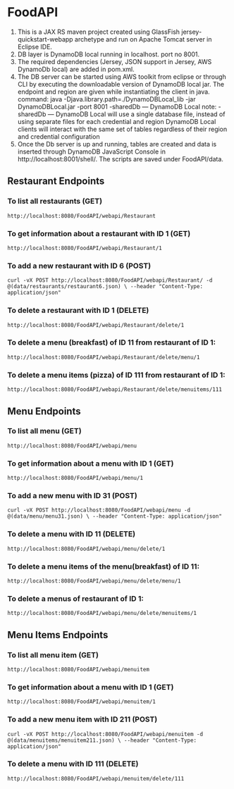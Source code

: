 # FoodAPI

1.	This is a JAX RS maven project created using GlassFish jersey-quickstart-webapp archetype and run on Apache Tomcat server in Eclipse IDE.
2. DB layer is DynamoDB local running in localhost. port no 8001.
3. The required dependencies (Jersey, JSON support in Jersey, AWS DynamoDb local) are added in pom.xml. 
4. The DB server can be started using AWS toolkit from eclipse or through CLI by executing the downloadable version of DynamoDB local jar. The endpoint and region are given while instantiating the client in java.
	command: java -Djava.library.path=./DynamoDBLocal_lib -jar DynamoDBLocal.jar -port 8001 -sharedDb — DynamoDB Local
	note: -sharedDb — DynamoDB Local will use a single database file, instead of using separate files for each credential and region
	DynamoDB Local clients will interact with the same set of tables regardless of their region and credential configuration
5.  Once the Db server is up and running, tables are created and data is inserted through DynamoDB JavaScript Console in http://localhost:8001/shell/. The scripts are saved under FoodAPI/data.
## Restaurant Endpoints

### To list all restaurants (GET)
`http://localhost:8080/FoodAPI/webapi/Restaurant`

### To get information about a restaurant with ID 1 (GET)
`http://localhost:8080/FoodAPI/webapi/Restaurant/1`

### To add a new restaurant with ID 6 (POST)
`curl -vX POST http://localhost:8080/FoodAPI/webapi/Restaurant/ -d @(data/restaurants/restaurant6.json) \ --header "Content-Type: application/json"`

### To delete a restaurant with ID 1 (DELETE)
`http://localhost:8080/FoodAPI/webapi/Restaurant/delete/1`

### To delete a menu (breakfast) of ID 11 from restaurant of ID 1:
`http://localhost:8080/FoodAPI/webapi/Restaurant/delete/menu/1`

### To delete a menu items (pizza) of ID 111 from restaurant of ID 1:
`http://localhost:8080/FoodAPI/webapi/Restaurant/delete/menuitems/111`

## Menu Endpoints

### To list all menu (GET)
`http://localhost:8080/FoodAPI/webapi/menu`

### To get information about a menu with ID 1 (GET)
`http://localhost:8080/FoodAPI/webapi/menu/1`

### To add a new menu with ID 31 (POST)
`curl -vX POST http://localhost:8080/FoodAPI/webapi/menu -d @(data/menu/menu31.json) \ --header "Content-Type: application/json"`

### To delete a menu with ID 11 (DELETE)
`http://localhost:8080/FoodAPI/webapi/menu/delete/1`

### To delete a menu items of the menu(breakfast) of ID 11:
`http://localhost:8080/FoodAPI/webapi/menu/delete/menu/1`

### To delete a menus of restaurant of ID 1:
`http://localhost:8080/FoodAPI/webapi/menu/delete/menuitems/1`

## Menu Items Endpoints

### To list all menu item (GET)
`http://localhost:8080/FoodAPI/webapi/menuitem`

### To get information about a menu with ID 1 (GET)
`http://localhost:8080/FoodAPI/webapi/menuitem/1`

### To add a new menu item with ID 211 (POST)
`curl -vX POST http://localhost:8080/FoodAPI/webapi/menuitem -d @(data/menuitems/menuitem211.json) \ --header "Content-Type: application/json"`

### To delete a menu with ID 111 (DELETE)
`http://localhost:8080/FoodAPI/webapi/menuitem/delete/111`